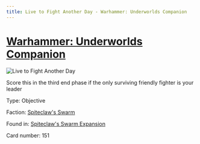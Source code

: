 ```yaml
---
title: Live to Fight Another Day - Warhammer: Underworlds Companion
---
```


# [Warhammer: Underworlds Companion](https://guidokessels.github.io/wh-underworlds)

  

![Live to Fight Another Day](https://warhammerunderworlds.com/wp-content/uploads/sites/6/2018/02/151_ENG.png)

Score this in the third end phase if the only surviving friendly fighter is your leader

Type: Objective

Faction: [Spiteclaw's Swarm](https://guidokessels.github.io/wh-underworlds/factions/spiteclaws-swarm)

Found in: [Spiteclaw's Swarm Expansion](https://guidokessels.github.io/wh-underworlds/locations/spiteclaws-swarm-expansion)

Card number: 151
